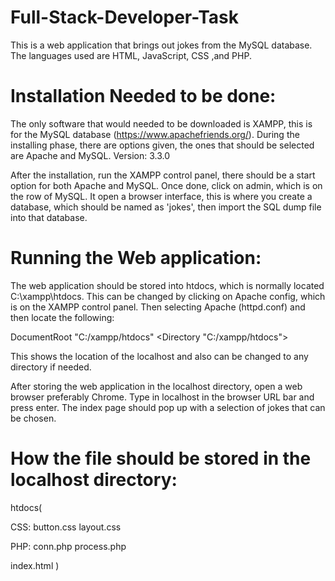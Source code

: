 # Full-Stack-Developer-Task
This is a web application that brings out jokes from the MySQL database.
The languages used are HTML, JavaScript, CSS ,and PHP.

# Installation Needed to be done:
The only software that would needed to be downloaded is XAMPP, this is
for the MySQL database (https://www.apachefriends.org/).
During the installing phase, there are options given, the ones that should be
selected are Apache and MySQL.
Version: 3.3.0

After the installation, run the XAMPP control panel, there should be a start
option for both Apache and MySQL. Once done, click on admin, which is on the
row of MySQL. It open a browser interface, this is where you create a database,
which should be named as 'jokes', then import the SQL dump file into that
database.

# Running the Web application:
The web application should be stored into htdocs, which is normally located
C:\xampp\htdocs. This can be changed by clicking on Apache config, which is on
the XAMPP control panel. Then selecting Apache (httpd.conf) and then locate the
following:

DocumentRoot "C:/xampp/htdocs"
<Directory "C:/xampp/htdocs">

This shows the location of the localhost and also can be changed to any
directory if needed. 

After storing the web application in the localhost directory, open a web browser
preferably Chrome. Type in localhost in the browser URL bar and press enter.
The index page should pop up with a selection of jokes that can be chosen.

# How the file should be stored in the localhost directory:

htdocs(

 CSS:
  button.css
  layout.css

 PHP:
  conn.php
  process.php

 index.html
)
